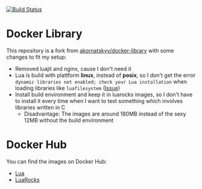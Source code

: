 [![Build Status](https://drone.kokolor.es/api/badges/imo/lua-dockerfiles/status.svg)](https://drone.kokolor.es/imo/lua-dockerfiles)

# Docker Library

This repository is a fork from [akornatskyy/docker-library](https://github.com/akornatskyy/docker-library) with some changes to fit my setup:

* Removed luajit and nginx, cause I don't need it
* Lua is build with plattform **linux**, instead of **posix**, so I don't get the error `dynamic libraries not enabled; check your Lua installation` when loading libraries like `luafilesystem` ([Issue](https://github.com/akornatskyy/docker-library/issues/1))
* Install build environment and keep it in luarocks images, so I don't have to install it every time when I want to test something which involves libraries written in C
   * Disadvantage: The images are around 180MB instead of the sexy 12MB without the build environment

# Docker Hub

You can find the images on Docker Hub:
* [Lua](https://hub.docker.com/r/imolein/lua)
* [LuaRocks](https://hub.docker.com/r/imolein/luarocks)